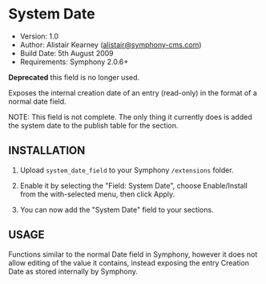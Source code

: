 # System Date

- Version: 1.0
- Author: Alistair Kearney (alistair@symphony-cms.com)
- Build Date: 5th August 2009
- Requirements: Symphony 2.0.6+

**Deprecated** this field is no longer used.

Exposes the internal creation date of an entry (read-only) in the format of a normal date field.

NOTE: This field is not complete. The only thing it currently does is added the system date to the publish table for the section.


## INSTALLATION

1. Upload `system_date_field` to your Symphony `/extensions` folder.

2. Enable it by selecting the "Field: System Date", choose Enable/Install from the with-selected menu, then click Apply.

3. You can now add the "System Date" field to your sections.


## USAGE

Functions similar to the normal Date field in Symphony, however it does not allow editing of the value it contains, instead exposing the entry Creation Date as stored internally by Symphony.
